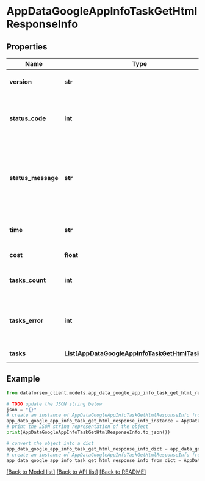 # AppDataGoogleAppInfoTaskGetHtmlResponseInfo


## Properties

Name | Type | Description | Notes
------------ | ------------- | ------------- | -------------
**version** | **str** | the current version of the API | [optional] 
**status_code** | **int** | general status code you can find the full list of the response codes here | [optional] 
**status_message** | **str** | general informational message you can find the full list of general informational messages here | [optional] 
**time** | **str** | total execution time, seconds | [optional] 
**cost** | **float** | total tasks cost, USD | [optional] 
**tasks_count** | **int** | the number of tasks in the tasks array | [optional] 
**tasks_error** | **int** | the number of tasks in the tasks array returned with an error | [optional] 
**tasks** | [**List[AppDataGoogleAppInfoTaskGetHtmlTaskInfo]**](AppDataGoogleAppInfoTaskGetHtmlTaskInfo.md) | array of tasks | [optional] 

## Example

```python
from dataforseo_client.models.app_data_google_app_info_task_get_html_response_info import AppDataGoogleAppInfoTaskGetHtmlResponseInfo

# TODO update the JSON string below
json = "{}"
# create an instance of AppDataGoogleAppInfoTaskGetHtmlResponseInfo from a JSON string
app_data_google_app_info_task_get_html_response_info_instance = AppDataGoogleAppInfoTaskGetHtmlResponseInfo.from_json(json)
# print the JSON string representation of the object
print(AppDataGoogleAppInfoTaskGetHtmlResponseInfo.to_json())

# convert the object into a dict
app_data_google_app_info_task_get_html_response_info_dict = app_data_google_app_info_task_get_html_response_info_instance.to_dict()
# create an instance of AppDataGoogleAppInfoTaskGetHtmlResponseInfo from a dict
app_data_google_app_info_task_get_html_response_info_from_dict = AppDataGoogleAppInfoTaskGetHtmlResponseInfo.from_dict(app_data_google_app_info_task_get_html_response_info_dict)
```
[[Back to Model list]](../README.md#documentation-for-models) [[Back to API list]](../README.md#documentation-for-api-endpoints) [[Back to README]](../README.md)



